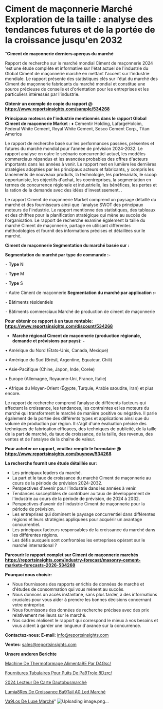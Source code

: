 # Ciment de maçonnerie Marché Exploration de la taille : analyse des tendances futures et de la portée de la croissance jusqu'en 2032

"<strong>Ciment de maçonnerie derniers aperçus du marché</strong>

Rapport de recherche sur le marché mondial Ciment de maçonnerie 2024 'est une étude complète et informative sur l'état actuel de l'industrie du Global Ciment de maçonnerie marché en mettant l'accent sur l'industrie mondiale. Le rapport présente des statistiques clés sur l'état du marché des Ciment de maçonnerie fabricants du marché mondial et constitue une source précieuse de conseils et d'orientation pour les entreprises et les particuliers intéressés par l'industrie.

<strong>Obtenir un exemple de copie du rapport @ <a href=https://www.reportsinsights.com/sample/534268>https://www.reportsinsights.com/sample/534268</a></strong>

<strong>Principaux moteurs de l'industrie mentionnés dans le rapport Global Ciment de maçonnerie Market</strong> :
♦ Cementir Holding, LafargeHolcim, Federal White Cement, Royal White Cement, Sesco Cement Corp., Titan America

Le rapport de recherche basé sur les performances passées, présentes et futures du marché mondial pour l'année de prévision 2024-2032. Le rapport analyse en outre le scénario concurrentiel actuel, les modèles commerciaux répandus et les avancées probables des offres d'acteurs importants dans les années à venir. Le rapport met en lumière les dernières stratégies adoptées par les principaux acteurs et fabricants, y compris les lancements de nouveaux produits, la technologie, les partenariats, le scoop opportuniste, les objectifs d'achat, les coentreprises, la segmentation en termes de concurrence régionale et industrielle, les bénéfices, les pertes et la ration de la demande avec des idées d'investissement. .

Le rapport Ciment de maçonnerie Market comprend un paysage détaillé du marché et des fournisseurs ainsi que l'analyse SWOT des principaux moteurs de l'industrie. Le rapport mentionne des statistiques, des tableaux et des chiffres pour la planification stratégique qui mène au succès de l'organisation. Le rapport de recherche examine également la taille du marché Ciment de maçonnerie, partage en utilisant différentes méthodologies et fournit des informations précises et détaillées sur le marché.

<strong>Ciment de maçonnerie Segmentation du marché basée sur :</strong>

<strong>Segmentation du marché par type de commande :-</strong>

⁃ <strong>Type</strong> N

⁃ <strong>Type</strong> M

⁃ <strong>Type</strong> S

⁃ Autre
Ciment de maçonnerie <strong>Segmentation du marché par application :-</strong>

⁃ Bâtiments résidentiels

⁃ Bâtiments commerciaux
Marché de production de ciment de maçonnerie

<strong>Pour obtenir ce rapport à un taux rentable: <a href=https://www.reportsinsights.com/discount/534268>https://www.reportsinsights.com/discount/534268</a></strong>
<ul>
  <li><strong>Marché régional Ciment de maçonnerie (production régionale, demande et prévisions par pays): -</strong></li>
</ul>
• Amérique du Nord (États-Unis, Canada, Mexique)

• Amérique du Sud (Brésil, Argentine, Equateur, Chili)

• Asie-Pacifique (Chine, Japon, Inde, Corée)

• Europe (Allemagne, Royaume-Uni, France, Italie)

• Afrique du Moyen-Orient (Égypte, Turquie, Arabie saoudite, Iran) et plus encore.

Le rapport de recherche comprend l’analyse de différents facteurs qui affectent la croissance, les tendances, les contraintes et les moteurs du marché qui transforment le marché de manière positive ou négative. Il parle également de la portée des différents types et applications ainsi que du volume de production par région. Il s'agit d'une évaluation précise des techniques de fabrication efficaces, des techniques de publicité, de la taille de la part de marché, du taux de croissance, de la taille, des revenus, des ventes et de l'analyse de la chaîne de valeur.

<strong>Pour acheter ce rapport, veuillez remplir le formulaire @   <a href=https://www.reportsinsights.com/buynow/534268>https://www.reportsinsights.com/buynow/534268</a></strong>

<strong>La recherche fournit une étude détaillée sur:</strong>
<ul>
  <li>Les principaux leaders du marché.</li>
  <li>La part et le taux de croissance du marché Ciment de maçonnerie au cours de la période de prévision 2024-2032.</li>
  <li>Perspectives d'avenir pour l'industrie dans les années à venir.</li>
  <li>Tendances susceptibles de contribuer au taux de développement de l'industrie au cours de la période de prévision, de 2024 à 2032.</li>
  <li>Perspectives d'avenir de l'industrie Ciment de maçonnerie pour la période de prévision.</li>
  <li>Les entreprises qui dominent le paysage concurrentiel dans différentes régions et leurs stratégies appliquées pour acquérir un avantage concurrentiel.</li>
  <li>Les principaux facteurs responsables de la croissance du marché dans les différentes régions.</li>
  <li>Les défis auxquels sont confrontées les entreprises opérant sur le marché international ?</li>
</ul>

<strong>Parcourir le rapport complet sur Ciment de maçonnerie marchés <a href=https://reportsinsights.com/industry-forecast/masonry-cement-markets-forecasts-2026-534268>https://reportsinsights.com/industry-forecast/masonry-cement-markets-forecasts-2026-534268</a></strong>

<strong>Pourquoi nous choisir:</strong>
<ul>
  <li>Nous fournissons des rapports enrichis de données de marché et d'études de consommation qui vous mènent au succès.</li>
  <li>Nous donnons un accès instantané, sans plus tarder, à des informations cruciales pour vous aider à prendre les bonnes décisions concernant votre entreprise.</li>
  <li>Nous fournissons des données de recherche précises avec des prix relativement meilleurs sur le marché.</li>
  <li>Nos cadres réalisent le rapport qui correspond le mieux à vos besoins et vous aident à garder une longueur d'avance sur la concurrence.</li>
</ul>
<strong>Contactez-nous:
</strong><strong>E-mail:</strong> <a href=mailto:info@reportsinsights.com>info@reportsinsights.com</a>

<strong>Ventes</strong>: <a href=mailto:sales@reportsinsights.com>sales@reportsinsights.com</a>

<strong>Unsere anderen Berichte</strong>

<a href=https://www.linkedin.com/pulse/machine-de-thermoformage-aliment%C3%A9e-par-d4gsc/>Machine De Thermoformage Alimenta9E Par D4Gsc/</a>

<a href=https://www.linkedin.com/pulse/fournitures-tubulaires-pour-puits-de-p%C3%A9trole-8dzrc/>Fournitures Tubulaires Pour Puits De Pa9Trole 8Dzrc/</a>

<a href=https://www.linkedin.com/pulse/2024-lecteur-de-carte-dautobusmarché-segmentation-txkyc/>2024 Lecteur De Carte Dautobusmarché</a>

<a href=https://www.linkedin.com/pulse/lumi%C3%A8res-de-croissance-b%C3%A9tail-%C3%A0-led-march%C3%A9-analyse-g8fdc/>Lumia8Res De Croissance Ba9Tail A0 Led Marché</a>

<a href=https://www.linkedin.com/pulse/v%C3%A9los-de-luxe-march%C3%A9-rapport-2024-nouvelles-izlqc/>Va9Los De Luxe Marché</a>"
![Uploading image.png…]()
